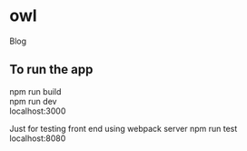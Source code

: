 # owl
Blog

## To run the app

npm run build   
npm run dev   
localhost:3000   

Just for testing front end using webpack server
npm run test  
localhost:8080    
